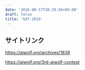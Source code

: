 ```yaml
---
date: '2018-08-17T20:39:56+09:00'
draft: false
title: 'GAT-2018'
---
```


## サイトリンク
https://aiwolf.org/archives/1838

https://aiwolf.org/3rd-aiwolf-contest